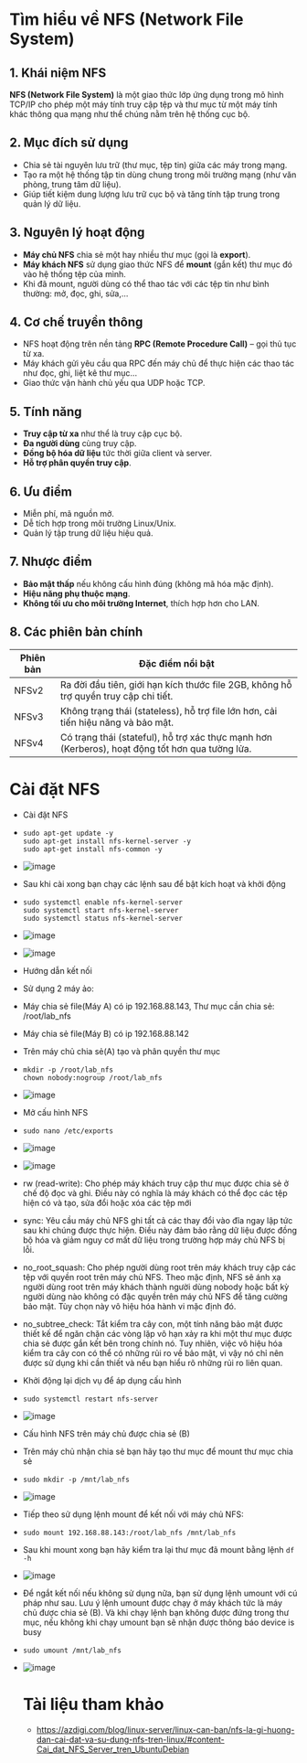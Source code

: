 # Tìm hiểu về NFS (Network File System)

## 1. Khái niệm NFS
**NFS (Network File System)** là một giao thức lớp ứng dụng trong mô hình TCP/IP cho phép một máy tính truy cập tệp và thư mục từ một máy tính khác thông qua mạng như thể chúng nằm trên hệ thống cục bộ.

## 2. Mục đích sử dụng
- Chia sẻ tài nguyên lưu trữ (thư mục, tệp tin) giữa các máy trong mạng.
- Tạo ra một hệ thống tập tin dùng chung trong môi trường mạng (như văn phòng, trung tâm dữ liệu).
- Giúp tiết kiệm dung lượng lưu trữ cục bộ và tăng tính tập trung trong quản lý dữ liệu.

## 3. Nguyên lý hoạt động
- **Máy chủ NFS** chia sẻ một hay nhiều thư mục (gọi là **export**).
- **Máy khách NFS** sử dụng giao thức NFS để **mount** (gắn kết) thư mục đó vào hệ thống tệp của mình.
- Khi đã mount, người dùng có thể thao tác với các tệp tin như bình thường: mở, đọc, ghi, sửa,...

## 4. Cơ chế truyền thông
- NFS hoạt động trên nền tảng **RPC (Remote Procedure Call)** – gọi thủ tục từ xa.
- Máy khách gửi yêu cầu qua RPC đến máy chủ để thực hiện các thao tác như đọc, ghi, liệt kê thư mục...
- Giao thức vận hành chủ yếu qua UDP hoặc TCP.

## 5. Tính năng
- **Truy cập từ xa** như thể là truy cập cục bộ.
- **Đa người dùng** cùng truy cập.
- **Đồng bộ hóa dữ liệu** tức thời giữa client và server.
- **Hỗ trợ phân quyền truy cập**.

## 6. Ưu điểm
- Miễn phí, mã nguồn mở.
- Dễ tích hợp trong môi trường Linux/Unix.
- Quản lý tập trung dữ liệu hiệu quả.

## 7. Nhược điểm
- **Bảo mật thấp** nếu không cấu hình đúng (không mã hóa mặc định).
- **Hiệu năng phụ thuộc mạng**.
- **Không tối ưu cho môi trường Internet**, thích hợp hơn cho LAN.

## 8. Các phiên bản chính

| Phiên bản | Đặc điểm nổi bật |
|-----------|------------------|
| NFSv2     | Ra đời đầu tiên, giới hạn kích thước file 2GB, không hỗ trợ quyền truy cập chi tiết. |
| NFSv3     | Không trạng thái (stateless), hỗ trợ file lớn hơn, cải tiến hiệu năng và bảo mật. |
| NFSv4     | Có trạng thái (stateful), hỗ trợ xác thực mạnh hơn (Kerberos), hoạt động tốt hơn qua tường lửa. |

# Cài đặt NFS
- Cài đặt NFS
- ```
  sudo apt-get update -y
  sudo apt-get install nfs-kernel-server -y
  sudo apt-get install nfs-common -y
  ```
- ![image](https://github.com/user-attachments/assets/e10844e6-3eac-4c4e-99c4-3051c496040a)
- Sau khi cài xong bạn chạy các lệnh sau để bật kích hoạt và khởi động
- ```
  sudo systemctl enable nfs-kernel-server
  sudo systemctl start nfs-kernel-server
  sudo systemctl status nfs-kernel-server
  ```
- ![image](https://github.com/user-attachments/assets/82a52dd8-137f-46a2-9911-ca283af23ed9)
- ![image](https://github.com/user-attachments/assets/a17dc35f-0443-4db3-a70f-bf07695c75bd)
- Hướng dẫn kết nối
- Sử dụng 2 máy ảo:
- Máy chia sẻ file(Máy A) có ip 192.168.88.143, Thư mục cần chia sẻ: /root/lab_nfs
- Máy chia sẻ file(Máy B) có ip 192.168.88.142
- Trên máy chủ chia sẻ(A) tạo và phân quyền thư mục
- ```
  mkdir -p /root/lab_nfs
  chown nobody:nogroup /root/lab_nfs
  ```
- ![image](https://github.com/user-attachments/assets/d5c14d74-8984-435d-80b1-83e22eac447e)
- Mở cấu hình NFS
- `sudo nano /etc/exports`
- ![image](https://github.com/user-attachments/assets/519fde7f-8529-4d52-81e5-6fcc4c69adb9)
- ![image](https://github.com/user-attachments/assets/d17b282b-f77c-4d20-bcab-80bcf421f315)
- rw (read-write): Cho phép máy khách truy cập thư mục được chia sẻ ở chế độ đọc và ghi. Điều này có nghĩa là máy khách có thể đọc các tệp hiện có và tạo, sửa đổi hoặc xóa các tệp mới
- sync: Yêu cầu máy chủ NFS ghi tất cả các thay đổi vào đĩa ngay lập tức sau khi chúng được thực hiện. Điều này đảm bảo rằng dữ liệu được đồng bộ hóa và giảm nguy cơ mất dữ liệu trong trường hợp máy chủ NFS bị lỗi.
- no_root_squash: Cho phép người dùng root trên máy khách truy cập các tệp với quyền root trên máy chủ NFS. Theo mặc định, NFS sẽ ánh xạ người dùng root trên máy khách thành người dùng nobody hoặc bất kỳ người dùng nào không có đặc quyền trên máy chủ NFS để tăng cường bảo mật. Tùy chọn này vô hiệu hóa hành vi mặc định đó.
- no_subtree_check: Tắt kiểm tra cây con, một tính năng bảo mật được thiết kế để ngăn chặn các vòng lặp vô hạn xảy ra khi một thư mục được chia sẻ được gắn kết bên trong chính nó. Tuy nhiên, việc vô hiệu hóa kiểm tra cây con có thể có những rủi ro về bảo mật, vì vậy nó chỉ nên được sử dụng khi cần thiết và nếu bạn hiểu rõ những rủi ro liên quan.
- Khởi động lại dịch vụ để áp dụng cấu hình
- `sudo systemctl restart nfs-server`
- ![image](https://github.com/user-attachments/assets/fb8f91da-9627-4b1b-9c06-412995f6e1a4)
- Cấu hình NFS trên máy chủ được chia sẻ (B)
- Trên máy chủ nhận chia sẻ bạn hãy tạo thư mục để mount thư mục chia sẻ
- `sudo mkdir -p /mnt/lab_nfs`
- ![image](https://github.com/user-attachments/assets/b8e6dfc3-2922-4a15-896c-566a1de909a1)
- Tiếp theo sử dụng lệnh mount để kết nối với máy chủ NFS:
- `sudo mount 192.168.88.143:/root/lab_nfs /mnt/lab_nfs`
- Sau khi mount xong bạn hãy kiểm tra lại thư mục đã mount bằng lệnh `df -h`
- ![image](https://github.com/user-attachments/assets/5987ac2a-9b0d-4224-89cb-7cb618c190b8)
- Để ngắt kết nối nếu không sử dụng nữa, bạn sử dụng lệnh umount với cú pháp như sau. Lưu ý lệnh umount được chạy ở máy khách tức là máy chủ được chia sẻ (B). Và khi chạy lệnh bạn không được đứng trong thư mục, nếu không khi chạy umount bạn sẽ nhận được thông báo device is busy
- `sudo umount /mnt/lab_nfs`
- ![image](https://github.com/user-attachments/assets/7b056944-79a0-4dbe-a7b5-459d82cb5787)

  # Tài liệu tham khảo
  - https://azdigi.com/blog/linux-server/linux-can-ban/nfs-la-gi-huong-dan-cai-dat-va-su-dung-nfs-tren-linux/#content-Cai_dat_NFS_Server_tren_UbuntuDebian
